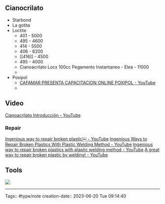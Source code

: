 ## Cianocrilato
- Starbond
- La gotita
- Loctite
	- 401 - 5000
	- 495 - 4600
	- 414 - 5500
	- 406 - 6200
	- [[416]] - 4500
	- 495 - 4000
	- Cianoacrilato Locx 100cc Pegamento Instantaneo - Elea - 11000
	- 
- Poxipol
	- [CAFAMAR PRESENTA CAPACITACION ONLINE POXIPOL - YouTube](https://www.youtube.com/watch?v=i9bDiIjdl8o)
	- 

## Video
[Cianoacrilato Introducción - YouTube](https://www.youtube.com/watch?v=G2WLZiRgyug)

### Repair
[Ingenious way to repair broken plastic￼ - YouTube](https://www.youtube.com/watch?v=_Ax55T-CCRE)
[Ingenious Ways to Repair Broken Plastics With Plastic Welding Method - YouTube](https://www.youtube.com/watch?v=_sJR_vrbDvs)
[Ingenious way to repair broken plastics with plastic welding method - YouTube](https://www.youtube.com/watch?v=yjr5LT6uUGs)
[A great way to repair broken plastic by welding! - YouTube](https://www.youtube.com/watch?v=AuCmD-1ULQk&t=9s)
## Tools
![](https://i.imgur.com/swPCSaj.png)




- - - 
Tags:: #type/note
creation-date:: 2023-06-20 Tue 09:14:40


